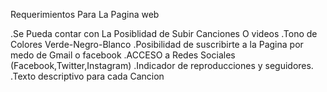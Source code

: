 Requerimientos Para La Pagina web

.Se Pueda contar con La Posiblidad de Subir Canciones O videos
.Tono de Colores Verde-Negro-Blanco
.Posibilidad de suscribirte a la Pagina por medo de Gmail o facebook
.ACCESO a Redes Sociales (Facebook,Twitter,Instagram)
.Indicador de reproducciones y seguidores.
.Texto descriptivo para cada Cancion

